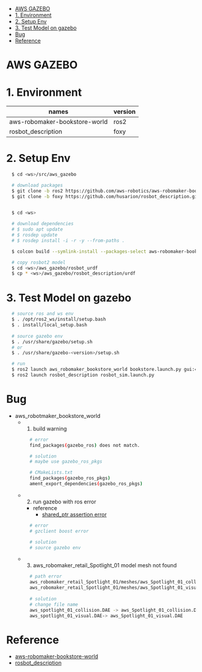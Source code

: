 
<!-- TOC -->

- [AWS GAZEBO](#aws-gazebo)
- [1. Environment](#1-environment)
- [2. Setup Env](#2-setup-env)
- [3. Test Model on gazebo](#3-test-model-on-gazebo)
- [Bug](#bug)
- [Reference](#reference)

<!-- /TOC -->

# AWS GAZEBO

# 1. Environment

| names                         | version           |
| ---                           | ---               |
| aws-robomaker-bookstore-world | ros2              |
| rosbot_description            | foxy              |

# 2. Setup Env
  ```bash
    $ cd <ws>/src/aws_gazebo

    # download packages
    $ git clone -b ros2 https://github.com/aws-robotics/aws-robomaker-bookstore-world.git
    $ git clone -b foxy https://github.com/husarion/rosbot_description.git

    
    $ cd <ws>

    # download dependencies
    # $ sudo apt update
    # $ rosdep update
    # $ rosdep install -i -r -y --from-paths .

    $ colcon build --symlink-install --packages-select aws-robomaker-bookstore-world rosbot_description

    # copy rosbot2 model
    $ cd <ws>/aws_gazebo/rosbot_urdf
    $ cp * <ws>/aws_gazebo/rosbot_description/urdf
  ```

# 3. Test Model on gazebo
  ```bash
    # source ros and ws env
    $ . /opt/ros2_ws/install/setup.bash
    $ . install/local_setup.bash
    
    # source gazebo env
    $ . /usr/share/gazebo/setup.sh
    # or
    $ . /usr/share/gazebo-<version>/setup.sh

    # run 
    $ ros2 launch aws_robomaker_bookstore_world bookstore.launch.py gui:=true
    $ ros2 launch rosbot_description rosbot_sim.launch.py
  ```

# Bug
* aws_robotmaker_bookstore_world
  * 1. build warning
    ```bash
      # error
      find_packages(gazebo_ros) does not match.

      # solution 
      # maybe use gazebo_ros_pkgs

      # CMakeLists.txt
      find_packages(gazebo_ros_pkgs)
      ament_export_dependencies(gazebo_ros_pkgs)
    ```
  * 2. run gazebo with ros error
    * reference 
      * [shared_ptr assertion error](https://answers.ros.org/question/358847/cannot-launch-gzclient-on-a-launch-file-results-in-shared_ptr-assertion-error/ )
    ```bash
      # error
      # gzclient boost error

      # solution
      # source gazebo env
    ```
  * 3. aws_robomaker_retail_Spotlight_01 model mesh not found
    ```bash 
      # path error
      aws_robomaker_retail_Spotlight_01/meshes/aws_Spotlight_01_collision.DAE
      aws_robomaker_retail_Spotlight_01/meshes/aws_Spotlight_01_visual.DAE
      
      # solution
      # change file name
      aws_spotlight_01_collision.DAE -> aws_Spotlight_01_collision.DAE
      aws_spotlight_01_visual.DAE-> aws_Spotlight_01_visual.DAE
    ```

# Reference
* [aws-robomaker-bookstore-world](https://github.com/aws-robotics/aws-robomaker-bookstore-world)
* [rosbot_description](https://github.com/husarion/rosbot_description)